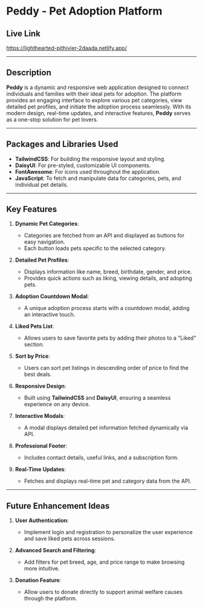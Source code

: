 # Peddy - Pet Adoption Platform

## Live Link
https://lighthearted-pithivier-2daada.netlify.app/

--- 

## Description
**Peddy** is a dynamic and responsive web application designed to connect individuals and families with their ideal pets for adoption. The platform provides an engaging interface to explore various pet categories, view detailed pet profiles, and initiate the adoption process seamlessly. With its modern design, real-time updates, and interactive features, **Peddy** serves as a one-stop solution for pet lovers.

---

## Packages and Libraries Used
- **TailwindCSS**: For building the responsive layout and styling.
- **DaisyUI**: For pre-styled, customizable UI components.
- **FontAwesome**: For icons used throughout the application.
- **JavaScript**: To fetch and manipulate data for categories, pets, and individual pet details.

---

## Key Features
1. **Dynamic Pet Categories**:
   - Categories are fetched from an API and displayed as buttons for easy navigation.
   - Each button loads pets specific to the selected category.

2. **Detailed Pet Profiles**:
   - Displays information like name, breed, birthdate, gender, and price.
   - Provides quick actions such as liking, viewing details, and adopting pets.

3. **Adoption Countdown Modal**:
   - A unique adoption process starts with a countdown modal, adding an interactive touch.

4. **Liked Pets List**:
   - Allows users to save favorite pets by adding their photos to a "Liked" section.

5. **Sort by Price**:
   - Users can sort pet listings in descending order of price to find the best deals.

6. **Responsive Design**:
   - Built using **TailwindCSS** and **DaisyUI**, ensuring a seamless experience on any device.

7. **Interactive Modals**:
   - A modal displays detailed pet information fetched dynamically via API.

8. **Professional Footer**:
   - Includes contact details, useful links, and a subscription form.

9. **Real-Time Updates**:
   - Fetches and displays real-time pet and category data from the API.

---

## Future Enhancement Ideas
1. **User Authentication**:
   - Implement login and registration to personalize the user experience and save liked pets across sessions.

2. **Advanced Search and Filtering**:
   - Add filters for pet breed, age, and price range to make browsing more intuitive.

3. **Donation Feature**:
   - Allow users to donate directly to support animal welfare causes through the platform.

